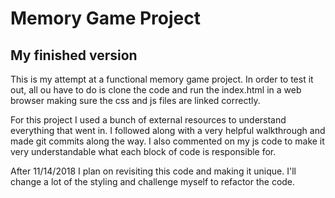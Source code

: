 # Memory Game Project

## My finished version

This is my attempt at a functional memory game project. In order to test it out, all ou have to do is clone the code and run the index.html in a web browser making sure the css and js files are linked correctly. 

For this project I used a bunch of external resources to understand everything that went in. I followed along with a very helpful walkthrough and made git commits along the way. I also commented on my js code to make it very understandable what each block of code is responsible for. 

After 11/14/2018 I plan on revisiting this code and making it unique. I'll change a lot of the styling and challenge myself to refactor the code. 
